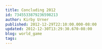 ```yaml
---
title: Concluding 2012
id: 7345533879236598213
author: Kirby Urner
published: 2012-12-29T22:10:00.000-08:00
updated: 2012-12-30T13:29:30.670-08:00
blog: world_game
tags: 
---
```


